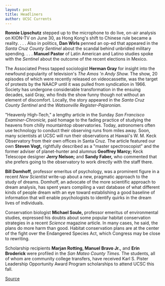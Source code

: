 ```yaml
---
layout: post
title: Headliners
author: UCSC Currents
---
```


**Ronnie Lipschutz** stepped up to the microphone to do live, on-air analysis on KION-TV on June 30, as Hong Kong's shift to Chinese rule became a reality. . . . Also in politics, **Dan Wirls** penned an op-ed that appeared in the _Santa Cruz County Sentinel_ about the scandal behind unbridled military spending. . . . **Manuel Pastor** of Latin American and Latino studies spoke with the _Sentinel_ about the outcome of the recent elections in Mexico.

The Associated Press tapped sociologist **Herman Gray** for insight into the newfound popularity of television's _The Amos 'n Andy Show._ The show, 20 episodes of which were recently released on videocassette, was the target of protests by the NAACP until it was pulled from syndication in 1966. Society has undergone considerable transformation in the ensuing decades, said Gray, who finds the show funny though not without an element of discomfort. Locally, the story appeared in the _Santa Cruz County Sentinel_ and the _Watsonville Register-Pajaronian._

"Heavenly High-Tech," a lengthy article in the Sunday _San Francisco Examiner-Chronicle,_ paid homage to the fading practice of studying the heavens from chilly mountaintop observatories. Today, astronomers often use technology to conduct their observing runs from miles away. Soon, many scientists at UCSC will run their observations at Hawaii's W. M. Keck Observatory from their own offices in Santa Cruz. The article featured our own **Steven Vogt,** rightfully described as a "master spectroscopist" and the former adviser of planet-hunter and alumnus **Geoffrey Marcy;** Keck Telescope designer **Jerry Nelson;** and **Sandy Faber,** who commented that she prefers going to the observatory to work directly with the staff there.

**Bill Domhoff,** professor emeritus of psychology, was a prominent figure in a recent _New Scientist_ write-up about a new, pragmatic approach to the study of dreams. Domhoff, an advocate of the more scientific approach to dream analysis, has spent years compiling a vast database of what different kinds of people dream with an eye toward establishing a good baseline of information that will enable psychologists to identify quirks in the dream lives of individuals.

Conservation biologist **Michael Soule,** professor emeritus of environmental studies, expressed his doubts about some popular habitat conservation strategies in a recent _Science_ magazine article. In many cases, he said, the plans do more harm than good. Habitat conservation plans are at the center of the fight over the Endangered Species Act, which Congress may be close to rewriting.

Scholarship recipients **Marjan Rotting, Manuel Bravo Jr.,** and **Erin Broderick** were profiled in the _San Mateo County Times._ The students, all of whom are community college transfers, have received Karl S. Pister Leadership Opportunity Award Program scholarships to attend UCSC this fall.

[Source](http://www1.ucsc.edu/oncampus/currents/97-07-21/headliners.htm "Permalink to Headliners: 07-21-97")
